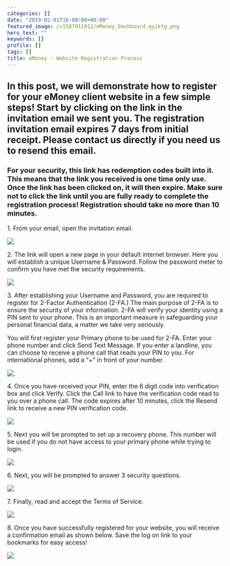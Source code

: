 ```yaml
---
categories: []
date: "2019-01-01T16:00:00+00:00"
featured_image: /v1587911912/eMoney_Dashboard_qyiktg.png
hero_text: ""
keywords: []
profile: []
tags: []
title: eMoney - Website Registration Process
---
```

## In this post, we will demonstrate how to register for your eMoney client website in a few simple steps! Start by clicking on the link in the invitation email we sent you. The registration invitation email expires 7 days from initial receipt. Please contact us directly if you need us to resend this email.

### For your security, this link has redemption codes built into it. This means that the link you received is one time only use. Once the link has been clicked on, it will then expire. Make sure not to click the link until you are fully ready to complete the registration process! Registration should take no more than 10 minutes.

1\. From your email, open the invitation email.

![](/v1587912190/eMoney_register_1_nkfzcp.png)

2\. The link will open a new page in your default internet browser. Here you will establish a unique Username & Password. Follow the password meter to confirm you have met the security requirements.

![](/v1587912219/eMoney_register_2_vkpjhk.png)

3\. After establishing your Username and Password, you are required to register for 2-Factor Authentication (2-FA.) The main purpose of 2-FA is to ensure the security of your information. 2-FA will verify your identity using a PIN sent to your phone. This is an important measure in safeguarding your personal financial data, a matter we take very seriously.

You will first register your Primary phone to be used for 2-FA. Enter your phone number and click Send Text Message. If you enter a landline, you can choose to receive a phone call that reads your PIN to you. For international phones, add a “+” in front of your number.

![](/v1587912255/eMoney_register_3_jgnoq8.png)

4\. Once you have received your PIN, enter the 6 digit code into verification box and click Verify. Click the Call link to have the verification code read to you over a phone call. The code expires after 10 minutes, click the Resend link to receive a new PIN verification code.

![](/v1587912277/eMoney_register_4_lht2h3.png)

5\. Next you will be prompted to set up a recovery phone. This number will be used if you do not have access to your primary phone while trying to login.

![](/v1587912292/eMoney_register_5_ll5wln.png)

6\. Next, you will be prompted to answer 3 security questions.

![](/v1587912347/eMoney_register_6_mmn29n.png)

7\. Finally, read and accept the Terms of Service.

![](/v1587912369/eMoney_register_7_qgiypg.png)

8\. Once you have successfully registered for your website, you will receive a confirmation email as shown below. Save the log on link to your bookmarks for easy access!

![](/v1587912391/eMoney_register_8_bd1liz.png)
